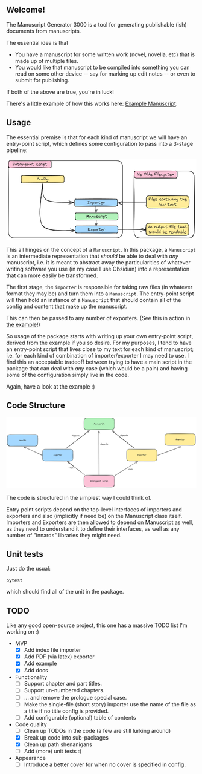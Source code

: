 ## Welcome!

The Manuscript Generator 3000 is a tool for generating publishable (ish) documents from manuscripts.

The essential idea is that

- You have a manuscript for some written work (novel, novella, etc) that is made up of multiple files.
- You would like that manuscript to be compiled into something you can read on some other device -- say for marking up edit notes -- or even to submit for publishing.

If both of the above are true, you're in luck!

There's a little example of how this works here: [Example Manuscript](<example/The Unimaginative Software Engineer.md>).

## Usage

The essential premise is that for each kind of manuscript we will have an entry-point script, which defines some configuration to pass into a 3-stage pipeline:

![How the package works.](docs/intended_usage.png)

This all hinges on the concept of a `Manuscript`. In this package, a `Manuscript` is an intermediate representation that *should* be able to deal with *any* manuscript, i.e. it is meant to abstract away the particularities of whatever writing software you use (in my case I use Obsidian) into a representation that can more easily be transformed.

The first stage, the `importer` is responsible for taking raw files (in whatever format they may be) and turn them into a `Manuscript`. The entry-point script will then hold an instance of a `Manuscript` that should contain all of the config and content that make up the manuscript.

This can then be passed to any number of exporters. (See this in action in [the example](example/compile_example.py)!)

So usage of the package starts with writing up your own entry-point script, derived from the example if you so desire. For my purposes, I tend to have an entry-point script that lives close to my text for each kind of manuscript; i.e. for each kind of combination of importer/exporter I may need to use. I find this an acceptable tradeoff between trying to have a main script in the package that can deal with *any* case (which would be a pain) and having some of the configuration simply live in the code.

Again, have a look at the example :)

## Code Structure

![How the code is structured.](docs/code_structure.png)

The code is structured in the simplest way I could think of.

Entry point scripts depend on the top-level interfaces of importers and exporters and also (implicitly if need be) on the Manuscript class itself. Importers and Exporters are then allowed to depend on Manuscript as well, as they need to understand it to define their interfaces, as well as any number of "innards" libraries they might need.

## Unit tests

Just do the usual:

```
pytest
```

which should find all of the unit in the package.

## TODO

Like any good open-source project, this one has a massive TODO list I'm working on :)

- MVP
	- [x] Add index file importer
	- [x] Add PDF (via latex) exporter
	- [x] Add example
	- [x] Add docs
- Functionality
	- [ ] Support chapter and part titles.
	- [ ] Support un-numbered chapters.
	- [ ] ... and remove the prologue special case.
	- [ ] Make the single-file (short story) importer use the name of the file as a title if no title config is provided.
	- [ ] Add configurable (optional) table of contents
- Code quality
	- [ ] Clean up TODOs in the code (a few are still lurking around)
	- [x] Break up code into sub-packages
	- [x] Clean up path shenanigans
	- [ ] Add (more) unit tests :)
- Appearance
	- [ ] Introduce a better cover for when no cover is specified in config.
